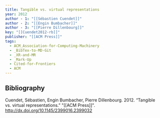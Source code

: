 ```yaml
---
title: Tangible vs. virtual representations
year: 2012
author - 1: "[[Sébastien Cuendet]]"
author - 2: "[[Engin Bumbacher]]"
author - 3: "[[Pierre Dillenbourg]]"
key: "[[Cuendet2012-rb]]"
publisher: "[[ACM Press]]"
tags:
  - ACM_Association-for-Computing-Machinery
  - _BibTex-to-MD-Git
  - _XR-and-MR
  - _Mark-Up
  - Cited-for-Frontiers
  - ACM
---
```


## Bibliography
Cuendet, Sébastien, Engin Bumbacher, Pierre Dillenbourg. 2012. “Tangible vs. virtual representations.” "[[ACM Press]]". http://dx.doi.org/10.1145/2399016.2399032